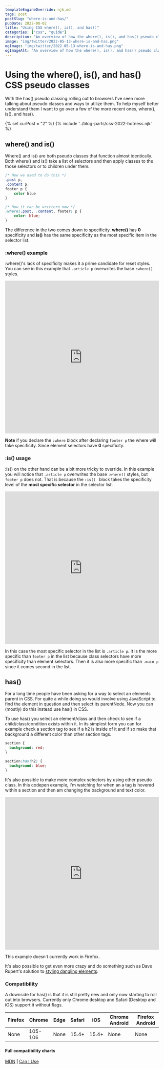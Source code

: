 ```yaml
---
templateEngineOverride: njk,md
tags: post
postSlug: "where-is-and-has/"
pubDate: 2022-08-02
title: "Using CSS where(), is(), and has()"
categories: ["css", "guide"]
description: "An overview of how the where(), is(), and has() pseudo classes work and examples of different ways to utilize them in your day to day work."
image: "img/twitter/2022-05-13-where-is-and-has.png"
ogImage: "img/twitter/2022-05-13-where-is-and-has.png"
ogImageAlt: "An overview of how the where(), is(), and has() pseudo classes work and examples of different ways to utilize them in your day to day work"
---
```


# Using the where(), is(), and has() CSS pseudo classes

With the has() pseudo classing rolling out to browsers I've seen more talking about pseudo classes and ways to utilize them. To help myself better understand them I want to go over a few of the more recent ones, where(), is(), and has().

{% set curPost = "2" %}
{% include '../blog-parts/css-2022-hotness.njk' %}

## where() and is()

Where() and is() are both pseudo classes that function almost identically. Both where() and is() take a list of selectors and then apply classes to the those selectors or to children under them.

```css
/* How we used to do this */
.post p,
.content p,
footer p {
	color blue
}

/* How it can be writtern now */
:where(.post, .content, footer) p {
	color: blue;
}

```

The difference in the two comes down to specificity. **where()** has **0** specificity and **is()** has the same specificity as the most specific item in the selector list.

### :where() example

:where()'s lack of specificity makes it a prime candidate for reset styles. You can see in this example that `.article p` overwrites the base `:where()` styles.

<iframe height="500" style="width: 100%;" scrolling="no" title="Example of using :where()" src="https://codepen.io/craigwfox/embed/JjLbjoV?default-tab=css%2Cresult" frameborder="no" loading="lazy" allowtransparency="true" allowfullscreen="true">
  See the Pen <a href="https://codepen.io/craigwfox/pen/JjLbjoV">
  Untitled</a> by Craig Fox (<a href="https://codepen.io/craigwfox">@craigwfox</a>)
  on <a href="https://codepen.io">CodePen</a>.
</iframe>

**Note** if you declare the `:where` block after declaring `footer p` the where will take specificity. Since element selectors have **0** specificity.

### :is() usage

:is() on the other hand can be a bit more tricky to override. In this example you will notice that `.article p` overwrites the base `:where()` styles, but `footer p` does not. That is because the `:is() ` block takes the specificity level of the **most specific selector** in the selector list.

<iframe height="500" style="width: 100%;" scrolling="no" title="Example of using :is()" src="https://codepen.io/craigwfox/embed/rNdWNLq?default-tab=css%2Cresult&theme-id=dark" frameborder="no" loading="lazy" allowtransparency="true" allowfullscreen="true">
  See the Pen <a href="https://codepen.io/craigwfox/pen/rNdWNLq">
  Untitled</a> by Craig Fox (<a href="https://codepen.io/craigwfox">@craigwfox</a>)
  on <a href="https://codepen.io">CodePen</a>.
</iframe>

In this case the most specific selector in the list is `.article p`. It is the more specific than `footer p` in the list because class selectors have more specificity than element selectors. Then it is also more specific than `.main p` since it comes second in the list.

## has()

For a long time people have been asking for a way to select an elements parent in CSS. For quite a while doing so would involve using JavaScript to find the element in question and then select its parentNode. Now you can (mostly) do this instead use has() in CSS.

To use has() you select an element/class and then check to see if a child/class/condition exists within it. In its simplest form you can for example check a section tag to see if a h2 is inside of it and if so make that background a different color than other section tags.

```css
section {
  background: red;
}

section:has(h2) {
  background: blue;
}
```

It's also possible to make more complex selectors by using other pseudo class. In this codepen example, I'm watching for when an a tag is hovered within a section and then am changing the background and text color.

<iframe height="500" style="width: 100%;" scrolling="no" title="has() example" src="https://codepen.io/craigwfox/embed/JjLpGzr?default-tab=css%2Cresult" frameborder="no" loading="lazy" allowtransparency="true" allowfullscreen="true">
  See the Pen <a href="https://codepen.io/craigwfox/pen/JjLpGzr">
  has() example</a> by Craig Fox (<a href="https://codepen.io/craigwfox">@craigwfox</a>)
  on <a href="https://codepen.io">CodePen</a>.
</iframe>

<p class="post-note">This example doesn't currently work in Firefox.</p>

It's also possible to get even more crazy and do something such as Dave Rupert's solution to [styling dangling elements](https://daverupert.com/2022/07/solving-the-dangler-conundrum-with-has-and-container-queries/).

### Compatibility

A downside for has() is that it is still pretty new and only now starting to roll out into browsers. Currently only Chrome desktop and Safari (Desktop and iOS) support it without flags.

| Firefox | Chrome  | Edge | Safari | iOS   | Chrome Android | Firefox Android |
| ------- | ------- | ---- | ------ | ----- | -------------- | --------------- |
| None    | 105-106 | None | 15.4+  | 15.4+ | None           | None            |

#### Full compatibility charts

[MDN](https://developer.mozilla.org/en-US/docs/Web/CSS/:has#browser_compatibility) | [Can I Use](https://caniuse.com/css-has)
